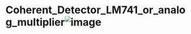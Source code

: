 # Coherent_Detector_LM741_or_analog_multiplier![image](https://user-images.githubusercontent.com/85434461/127776570-ab735065-8d23-41e0-b878-b4fcf9356aad.png)
